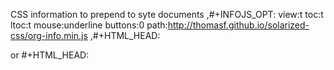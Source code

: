 


CSS information to prepend to syte documents
,#+INFOJS_OPT: view:t toc:t ltoc:t mouse:underline buttons:0 path:http://thomasf.github.io/solarized-css/org-info.min.js
,#+HTML_HEAD: <link rel="stylesheet" type="text/css" href="http://thomasf.github.io/solarized-css/solarized-dark.min.css" />

or
#+HTML_HEAD: <link rel="stylesheet" type="text/css" href="https://gongzhitaao.org/orgcss/org.css"/>

